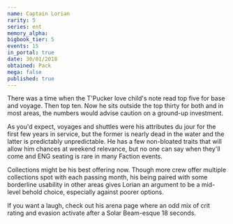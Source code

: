 ```yaml
---
name: Captain Lorian
rarity: 5
series: ent
memory_alpha:
bigbook_tier: 5
events: 15
in_portal: true
date: 30/01/2018
obtained: Pack
mega: false
published: true
---
```


There was a time when the T'Pucker love child's note read top five for base and voyage. Then top ten. Now he sits outside the top thirty for both and in most areas, the numbers would advise caution on a ground-up investment.

As you'd expect, voyages and shuttles were his attributes du jour for the first few years in service, but the former is nearly dead in the water and the latter is predictably unpredictable. He has a few non-bloated traits that will allow him chances at weekend relevance, but no one can say when they'll come and ENG seating is rare in many Faction events.

Collections might be his best offering now. Though more crew offer multiple collections spot with each passing month, his being paired with some borderline usability in other areas gives Lorian an argument to be a mid-level behold choice, especially against poorer options.

If you want a laugh, check out his arena page where an odd mix of crit rating and evasion activate after a Solar Beam-esque 18 seconds.
